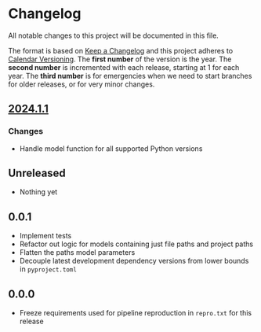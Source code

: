 <!--
Do *NOT* add changelog entries here!

This changelog is managed by towncrier and is compiled at release time.

See https://github.com/python-attrs/attrs/blob/main/.github/CONTRIBUTING.md#changelog for details.
-->

# Changelog

All notable changes to this project will be documented in this file.

The format is based on [Keep a Changelog](https://keepachangelog.com/en/1.1.0/) and this project adheres to [Calendar Versioning](https://calver.org/). The **first number** of the version is the year. The **second number** is incremented with each release, starting at 1 for each year. The **third number** is for emergencies when we need to start branches for older releases, or for very minor changes.

<!-- towncrier release notes start -->

## [2024.1.1](https://github.com/softboiler/boilerdata/tree/2024.1.1)

### Changes

- Handle model function for all supported Python versions

## Unreleased

- Nothing yet

## 0.0.1

- Implement tests
- Refactor out logic for models containing just file paths and project paths
- Flatten the paths model parameters
- Decouple latest development dependency versions from lower bounds in `pyproject.toml`

## 0.0.0

- Freeze requirements used for pipeline reproduction in `repro.txt` for this release

